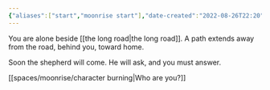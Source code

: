 ```yaml
---
{"aliases":["start","moonrise start"],"date-created":"2022-08-26T22:20","date-modified":"2023-12-22T22:09","dg-publish":true,"tags":["moonrise"],"title":"start","dg-path":"moonrise/start.md","permalink":"/moonrise/start/","dgPassFrontmatter":true}
---
```


You are alone beside [[the long road\|the long road]]. A path extends away from the road, behind you, toward home. 

Soon the shepherd will come. He will ask, and you must answer.

[[spaces/moonrise/character burning\|Who are you?]]
